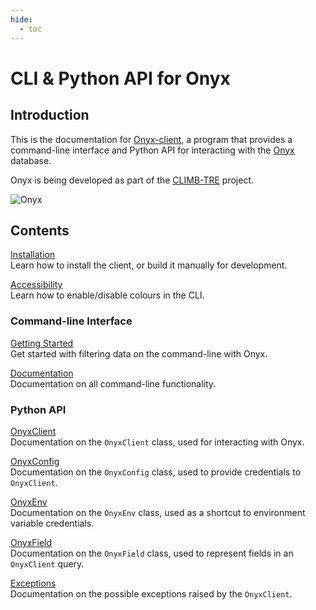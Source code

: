 ```yaml
---
hide:
  - toc
---
```


# CLI & Python API for Onyx

## Introduction

This is the documentation for [Onyx-client](https://github.com/CLIMB-TRE/onyx-client), a program that provides a command-line interface and Python API for interacting with the [Onyx](https://github.com/CLIMB-TRE/onyx/) database.

Onyx is being developed as part of the [CLIMB-TRE](https://climb-tre.github.io/) project. 

![Onyx](img/onyx.png)

## Contents

[Installation](installation.md)<br>
Learn how to install the client, or build it manually for development.

[Accessibility](accessibility.md)<br>
Learn how to enable/disable colours in the CLI.

### Command-line Interface

[Getting Started](cli/getting-started.md)<br>
Get started with filtering data on the command-line with Onyx.

[Documentation](cli/documentation.md)<br>
Documentation on all command-line functionality.

### Python API

[OnyxClient](api/documentation/client.md)<br>
Documentation on the `OnyxClient` class, used for interacting with Onyx.

[OnyxConfig](api/documentation/config.md)<br>
Documentation on the `OnyxConfig` class, used to provide credentials to `OnyxClient`.

[OnyxEnv](api/documentation/config.md)<br>
Documentation on the `OnyxEnv` class, used as a shortcut to environment variable credentials.

[OnyxField](api/documentation/field.md)<br>
Documentation on the `OnyxField` class, used to represent fields in an `OnyxClient` query.

[Exceptions](api/documentation/exceptions.md)<br>
Documentation on the possible exceptions raised by the `OnyxClient`.
